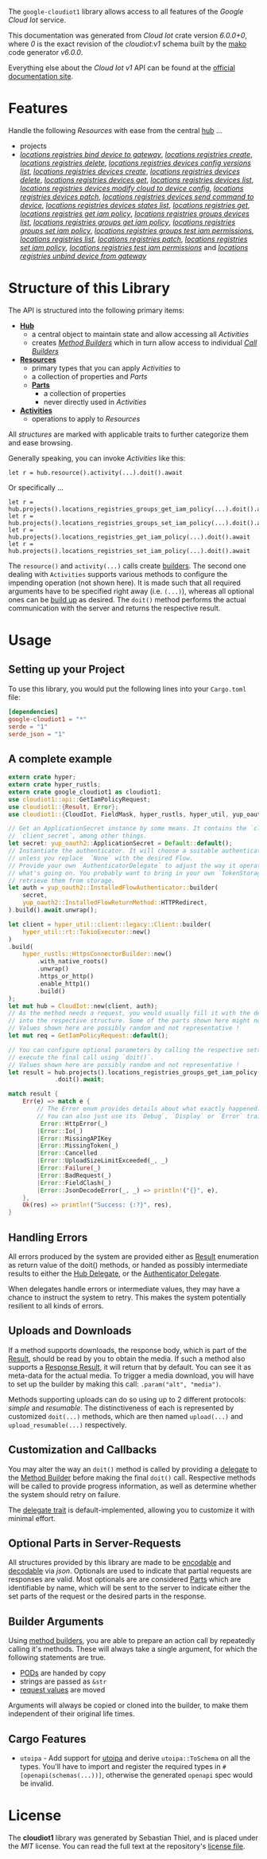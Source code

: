 <!---
DO NOT EDIT !
This file was generated automatically from 'src/generator/templates/api/README.md.mako'
DO NOT EDIT !
-->
The `google-cloudiot1` library allows access to all features of the *Google Cloud Iot* service.

This documentation was generated from *Cloud Iot* crate version *6.0.0+0*, where *0* is the exact revision of the *cloudiot:v1* schema built by the [mako](http://www.makotemplates.org/) code generator *v6.0.0*.

Everything else about the *Cloud Iot* *v1* API can be found at the
[official documentation site](https://cloud.google.com/iot).
# Features

Handle the following *Resources* with ease from the central [hub](https://docs.rs/google-cloudiot1/6.0.0+0/google_cloudiot1/CloudIot) ...

* projects
 * [*locations registries bind device to gateway*](https://docs.rs/google-cloudiot1/6.0.0+0/google_cloudiot1/api::ProjectLocationRegistryBindDeviceToGatewayCall), [*locations registries create*](https://docs.rs/google-cloudiot1/6.0.0+0/google_cloudiot1/api::ProjectLocationRegistryCreateCall), [*locations registries delete*](https://docs.rs/google-cloudiot1/6.0.0+0/google_cloudiot1/api::ProjectLocationRegistryDeleteCall), [*locations registries devices config versions list*](https://docs.rs/google-cloudiot1/6.0.0+0/google_cloudiot1/api::ProjectLocationRegistryDeviceConfigVersionListCall), [*locations registries devices create*](https://docs.rs/google-cloudiot1/6.0.0+0/google_cloudiot1/api::ProjectLocationRegistryDeviceCreateCall), [*locations registries devices delete*](https://docs.rs/google-cloudiot1/6.0.0+0/google_cloudiot1/api::ProjectLocationRegistryDeviceDeleteCall), [*locations registries devices get*](https://docs.rs/google-cloudiot1/6.0.0+0/google_cloudiot1/api::ProjectLocationRegistryDeviceGetCall), [*locations registries devices list*](https://docs.rs/google-cloudiot1/6.0.0+0/google_cloudiot1/api::ProjectLocationRegistryDeviceListCall), [*locations registries devices modify cloud to device config*](https://docs.rs/google-cloudiot1/6.0.0+0/google_cloudiot1/api::ProjectLocationRegistryDeviceModifyCloudToDeviceConfigCall), [*locations registries devices patch*](https://docs.rs/google-cloudiot1/6.0.0+0/google_cloudiot1/api::ProjectLocationRegistryDevicePatchCall), [*locations registries devices send command to device*](https://docs.rs/google-cloudiot1/6.0.0+0/google_cloudiot1/api::ProjectLocationRegistryDeviceSendCommandToDeviceCall), [*locations registries devices states list*](https://docs.rs/google-cloudiot1/6.0.0+0/google_cloudiot1/api::ProjectLocationRegistryDeviceStateListCall), [*locations registries get*](https://docs.rs/google-cloudiot1/6.0.0+0/google_cloudiot1/api::ProjectLocationRegistryGetCall), [*locations registries get iam policy*](https://docs.rs/google-cloudiot1/6.0.0+0/google_cloudiot1/api::ProjectLocationRegistryGetIamPolicyCall), [*locations registries groups devices list*](https://docs.rs/google-cloudiot1/6.0.0+0/google_cloudiot1/api::ProjectLocationRegistryGroupDeviceListCall), [*locations registries groups get iam policy*](https://docs.rs/google-cloudiot1/6.0.0+0/google_cloudiot1/api::ProjectLocationRegistryGroupGetIamPolicyCall), [*locations registries groups set iam policy*](https://docs.rs/google-cloudiot1/6.0.0+0/google_cloudiot1/api::ProjectLocationRegistryGroupSetIamPolicyCall), [*locations registries groups test iam permissions*](https://docs.rs/google-cloudiot1/6.0.0+0/google_cloudiot1/api::ProjectLocationRegistryGroupTestIamPermissionCall), [*locations registries list*](https://docs.rs/google-cloudiot1/6.0.0+0/google_cloudiot1/api::ProjectLocationRegistryListCall), [*locations registries patch*](https://docs.rs/google-cloudiot1/6.0.0+0/google_cloudiot1/api::ProjectLocationRegistryPatchCall), [*locations registries set iam policy*](https://docs.rs/google-cloudiot1/6.0.0+0/google_cloudiot1/api::ProjectLocationRegistrySetIamPolicyCall), [*locations registries test iam permissions*](https://docs.rs/google-cloudiot1/6.0.0+0/google_cloudiot1/api::ProjectLocationRegistryTestIamPermissionCall) and [*locations registries unbind device from gateway*](https://docs.rs/google-cloudiot1/6.0.0+0/google_cloudiot1/api::ProjectLocationRegistryUnbindDeviceFromGatewayCall)




# Structure of this Library

The API is structured into the following primary items:

* **[Hub](https://docs.rs/google-cloudiot1/6.0.0+0/google_cloudiot1/CloudIot)**
    * a central object to maintain state and allow accessing all *Activities*
    * creates [*Method Builders*](https://docs.rs/google-cloudiot1/6.0.0+0/google_cloudiot1/common::MethodsBuilder) which in turn
      allow access to individual [*Call Builders*](https://docs.rs/google-cloudiot1/6.0.0+0/google_cloudiot1/common::CallBuilder)
* **[Resources](https://docs.rs/google-cloudiot1/6.0.0+0/google_cloudiot1/common::Resource)**
    * primary types that you can apply *Activities* to
    * a collection of properties and *Parts*
    * **[Parts](https://docs.rs/google-cloudiot1/6.0.0+0/google_cloudiot1/common::Part)**
        * a collection of properties
        * never directly used in *Activities*
* **[Activities](https://docs.rs/google-cloudiot1/6.0.0+0/google_cloudiot1/common::CallBuilder)**
    * operations to apply to *Resources*

All *structures* are marked with applicable traits to further categorize them and ease browsing.

Generally speaking, you can invoke *Activities* like this:

```Rust,ignore
let r = hub.resource().activity(...).doit().await
```

Or specifically ...

```ignore
let r = hub.projects().locations_registries_groups_get_iam_policy(...).doit().await
let r = hub.projects().locations_registries_groups_set_iam_policy(...).doit().await
let r = hub.projects().locations_registries_get_iam_policy(...).doit().await
let r = hub.projects().locations_registries_set_iam_policy(...).doit().await
```

The `resource()` and `activity(...)` calls create [builders][builder-pattern]. The second one dealing with `Activities`
supports various methods to configure the impending operation (not shown here). It is made such that all required arguments have to be
specified right away (i.e. `(...)`), whereas all optional ones can be [build up][builder-pattern] as desired.
The `doit()` method performs the actual communication with the server and returns the respective result.

# Usage

## Setting up your Project

To use this library, you would put the following lines into your `Cargo.toml` file:

```toml
[dependencies]
google-cloudiot1 = "*"
serde = "1"
serde_json = "1"
```

## A complete example

```Rust
extern crate hyper;
extern crate hyper_rustls;
extern crate google_cloudiot1 as cloudiot1;
use cloudiot1::api::GetIamPolicyRequest;
use cloudiot1::{Result, Error};
use cloudiot1::{CloudIot, FieldMask, hyper_rustls, hyper_util, yup_oauth2};

// Get an ApplicationSecret instance by some means. It contains the `client_id` and
// `client_secret`, among other things.
let secret: yup_oauth2::ApplicationSecret = Default::default();
// Instantiate the authenticator. It will choose a suitable authentication flow for you,
// unless you replace  `None` with the desired Flow.
// Provide your own `AuthenticatorDelegate` to adjust the way it operates and get feedback about
// what's going on. You probably want to bring in your own `TokenStorage` to persist tokens and
// retrieve them from storage.
let auth = yup_oauth2::InstalledFlowAuthenticator::builder(
    secret,
    yup_oauth2::InstalledFlowReturnMethod::HTTPRedirect,
).build().await.unwrap();

let client = hyper_util::client::legacy::Client::builder(
    hyper_util::rt::TokioExecutor::new()
)
.build(
    hyper_rustls::HttpsConnectorBuilder::new()
        .with_native_roots()
        .unwrap()
        .https_or_http()
        .enable_http1()
        .build()
);
let mut hub = CloudIot::new(client, auth);
// As the method needs a request, you would usually fill it with the desired information
// into the respective structure. Some of the parts shown here might not be applicable !
// Values shown here are possibly random and not representative !
let mut req = GetIamPolicyRequest::default();

// You can configure optional parameters by calling the respective setters at will, and
// execute the final call using `doit()`.
// Values shown here are possibly random and not representative !
let result = hub.projects().locations_registries_groups_get_iam_policy(req, "resource")
             .doit().await;

match result {
    Err(e) => match e {
        // The Error enum provides details about what exactly happened.
        // You can also just use its `Debug`, `Display` or `Error` traits
         Error::HttpError(_)
        |Error::Io(_)
        |Error::MissingAPIKey
        |Error::MissingToken(_)
        |Error::Cancelled
        |Error::UploadSizeLimitExceeded(_, _)
        |Error::Failure(_)
        |Error::BadRequest(_)
        |Error::FieldClash(_)
        |Error::JsonDecodeError(_, _) => println!("{}", e),
    },
    Ok(res) => println!("Success: {:?}", res),
}

```
## Handling Errors

All errors produced by the system are provided either as [Result](https://docs.rs/google-cloudiot1/6.0.0+0/google_cloudiot1/common::Result) enumeration as return value of
the doit() methods, or handed as possibly intermediate results to either the
[Hub Delegate](https://docs.rs/google-cloudiot1/6.0.0+0/google_cloudiot1/common::Delegate), or the [Authenticator Delegate](https://docs.rs/yup-oauth2/*/yup_oauth2/trait.AuthenticatorDelegate.html).

When delegates handle errors or intermediate values, they may have a chance to instruct the system to retry. This
makes the system potentially resilient to all kinds of errors.

## Uploads and Downloads
If a method supports downloads, the response body, which is part of the [Result](https://docs.rs/google-cloudiot1/6.0.0+0/google_cloudiot1/common::Result), should be
read by you to obtain the media.
If such a method also supports a [Response Result](https://docs.rs/google-cloudiot1/6.0.0+0/google_cloudiot1/common::ResponseResult), it will return that by default.
You can see it as meta-data for the actual media. To trigger a media download, you will have to set up the builder by making
this call: `.param("alt", "media")`.

Methods supporting uploads can do so using up to 2 different protocols:
*simple* and *resumable*. The distinctiveness of each is represented by customized
`doit(...)` methods, which are then named `upload(...)` and `upload_resumable(...)` respectively.

## Customization and Callbacks

You may alter the way an `doit()` method is called by providing a [delegate](https://docs.rs/google-cloudiot1/6.0.0+0/google_cloudiot1/common::Delegate) to the
[Method Builder](https://docs.rs/google-cloudiot1/6.0.0+0/google_cloudiot1/common::CallBuilder) before making the final `doit()` call.
Respective methods will be called to provide progress information, as well as determine whether the system should
retry on failure.

The [delegate trait](https://docs.rs/google-cloudiot1/6.0.0+0/google_cloudiot1/common::Delegate) is default-implemented, allowing you to customize it with minimal effort.

## Optional Parts in Server-Requests

All structures provided by this library are made to be [encodable](https://docs.rs/google-cloudiot1/6.0.0+0/google_cloudiot1/common::RequestValue) and
[decodable](https://docs.rs/google-cloudiot1/6.0.0+0/google_cloudiot1/common::ResponseResult) via *json*. Optionals are used to indicate that partial requests are responses
are valid.
Most optionals are are considered [Parts](https://docs.rs/google-cloudiot1/6.0.0+0/google_cloudiot1/common::Part) which are identifiable by name, which will be sent to
the server to indicate either the set parts of the request or the desired parts in the response.

## Builder Arguments

Using [method builders](https://docs.rs/google-cloudiot1/6.0.0+0/google_cloudiot1/common::CallBuilder), you are able to prepare an action call by repeatedly calling it's methods.
These will always take a single argument, for which the following statements are true.

* [PODs][wiki-pod] are handed by copy
* strings are passed as `&str`
* [request values](https://docs.rs/google-cloudiot1/6.0.0+0/google_cloudiot1/common::RequestValue) are moved

Arguments will always be copied or cloned into the builder, to make them independent of their original life times.

[wiki-pod]: http://en.wikipedia.org/wiki/Plain_old_data_structure
[builder-pattern]: http://en.wikipedia.org/wiki/Builder_pattern
[google-go-api]: https://github.com/google/google-api-go-client

## Cargo Features

* `utoipa` - Add support for [utoipa](https://crates.io/crates/utoipa) and derive `utoipa::ToSchema` on all
the types. You'll have to import and register the required types in `#[openapi(schemas(...))]`, otherwise the
generated `openapi` spec would be invalid.


# License
The **cloudiot1** library was generated by Sebastian Thiel, and is placed
under the *MIT* license.
You can read the full text at the repository's [license file][repo-license].

[repo-license]: https://github.com/Byron/google-apis-rsblob/main/LICENSE.md

